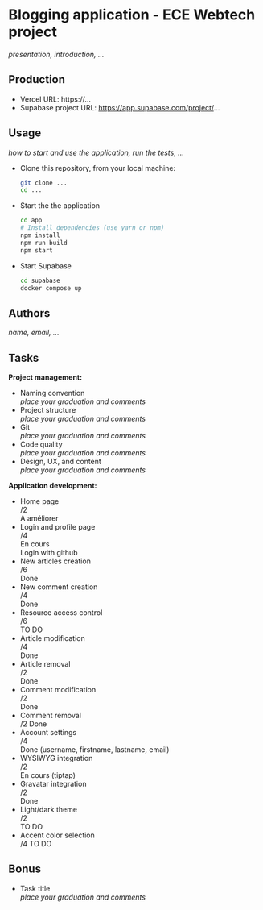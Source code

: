# Blogging application - ECE Webtech project

*presentation, introduction, ...*

## Production

- Vercel URL: https://...
- Supabase project URL: https://app.supabase.com/project/...

## Usage

*how to start and use the application, run the tests, ...*

- Clone this repository, from your local machine:

  ```bash
  git clone ...
  cd ...
  ```

- Start the the application

  ```bash
  cd app
  # Install dependencies (use yarn or npm)
  npm install
  npm run build
  npm start
  ```

- Start Supabase

  ```bash
  cd supabase
  docker compose up
  ```

## Authors

*name, email, ...*

## Tasks
  
**Project management:**

- Naming convention  
  *place your graduation and comments*
- Project structure  
  *place your graduation and comments*
- Git  
  *place your graduation and comments*
- Code quality  
  *place your graduation and comments*
- Design, UX, and content  
  *place your graduation and comments*

**Application development:**

- Home page  
  /2  
  A améliorer
- Login and profile page  
  /4  
  En cours  
  Login with github
- New articles creation  
  /6  
  Done
- New comment creation  
  /4  
  Done
- Resource access control  
  /6  
  TO DO
- Article modification  
  /4  
  Done
- Article removal  
  /2  
  Done
- Comment modification  
  /2  
  Done
- Comment removal  
  /2
  Done
- Account settings  
  /4  
  Done (username, firstname, lastname, email)
- WYSIWYG integration  
  /2  
  En cours (tiptap)
- Gravatar integration  
  /2  
  Done
- Light/dark theme  
  /2  
  TO DO
- Accent color selection  
  /4
  TO DO

## Bonus

- Task title  
  *place your graduation and comments*
